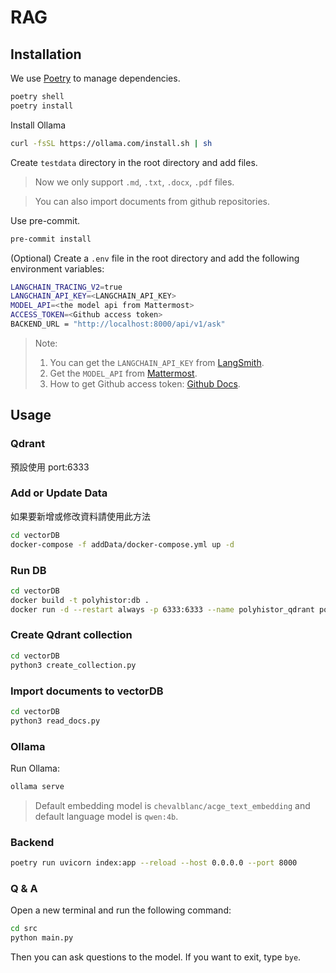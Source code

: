 # RAG

## Installation

We use [Poetry](https://python-poetry.org/) to manage dependencies.

```bash
poetry shell
poetry install
```

Install Ollama
```bash
curl -fsSL https://ollama.com/install.sh | sh
```


Create `testdata` directory in the root directory and add files.

> Now we only support `.md`, `.txt`, `.docx`, `.pdf` files.

> You can also import documents from github repositories.

Use pre-commit.
```bash
pre-commit install
```


(Optional) Create a `.env` file in the root directory and add the following environment variables:

```bash
LANGCHAIN_TRACING_V2=true
LANGCHAIN_API_KEY=<LANGCHAIN_API_KEY>
MODEL_API=<the model api from Mattermost>
ACCESS_TOKEN=<Github access token>
BACKEND_URL = "http://localhost:8000/api/v1/ask"
```
> Note:
> 1. You can get the `LANGCHAIN_API_KEY` from [LangSmith](https://www.langchain.com/langsmith).
> 2. Get the `MODEL_API` from [Mattermost](https://chat.coscup.org/coscup/pl/hjez3dwmtjbk8du1rih9ne66wo).
> 3. How to get Github access token: [Github Docs](https://docs.github.com/en/authentication/keeping-your-account-and-data-secure/managing-your-personal-access-tokens).


## Usage

### Qdrant
預設使用 port:6333
### Add or Update Data
如果要新增或修改資料請使用此方法
```bash
cd vectorDB
docker-compose -f addData/docker-compose.yml up -d  
```
### Run DB
```bash
cd vectorDB
docker build -t polyhistor:db .
docker run -d --restart always -p 6333:6333 --name polyhistor_qdrant polyhistor:db
```

### Create Qdrant collection
```bash
cd vectorDB
python3 create_collection.py
```

### Import documents to vectorDB
```bash
cd vectorDB
python3 read_docs.py
```

### Ollama

Run Ollama:
```bash
ollama serve
```
> Default embedding model is `chevalblanc/acge_text_embedding` and default language model is `qwen:4b`.

### Backend
```bash
poetry run uvicorn index:app --reload --host 0.0.0.0 --port 8000
```

### Q & A

Open a new terminal and run the following command:
```bash
cd src
python main.py
```

Then you can ask questions to the model.
If you want to exit, type `bye`.
